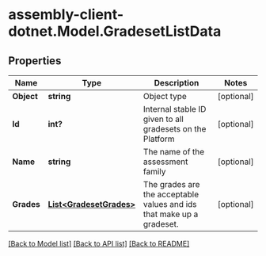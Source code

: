 # assembly-client-dotnet.Model.GradesetListData
## Properties

Name | Type | Description | Notes
------------ | ------------- | ------------- | -------------
**Object** | **string** | Object type | [optional] 
**Id** | **int?** | Internal stable ID given to all gradesets on the Platform | [optional] 
**Name** | **string** | The name of the assessment family | [optional] 
**Grades** | [**List&lt;GradesetGrades&gt;**](GradesetGrades.md) | The grades are the acceptable values and ids that make up a gradeset. | [optional] 

[[Back to Model list]](../README.md#documentation-for-models) [[Back to API list]](../README.md#documentation-for-api-endpoints) [[Back to README]](../README.md)

